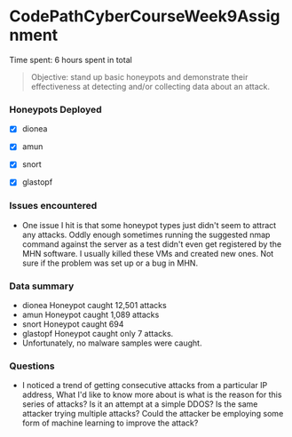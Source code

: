 # CodePathCyberCourseWeek9Assignment

Time spent: 6 hours spent in total

> Objective: stand up basic honeypots and demonstrate their effectiveness at 
			 detecting and/or collecting data about an attack.

### Honeypots Deployed

- [x] dionea
- [x] amun
- [x] snort
- [x] glastopf


### Issues encountered

- One issue I hit is that some honeypot types just didn't seem to attract 
	  any attacks. Oddly enough sometimes running the suggested nmap command against
	  the server as a test didn't even get registered by the MHN software. I usually killed these 
	  VMs and created new ones. Not sure if the problem was set up or a bug in MHN. 


### Data summary
 
- dionea Honeypot caught 12,501 attacks
- amun Honeypot caught 1,089 attacks 
- snort Honeypot caught 694
- glastopf Honeypot caught only 7 attacks. 
- Unfortunately, no malware samples were caught. 


### Questions

- I noticed a trend of getting consecutive attacks from a particular IP address,
		What I'd like to know more about is what is the reason for this series of attacks? 
		Is it an attempt at a simple DDOS? Is the same attacker trying multiple attacks? 
		Could the attacker be employing some form of machine learning to improve the attack?
